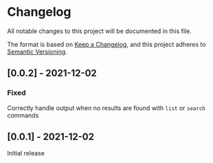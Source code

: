 # Changelog
All notable changes to this project will be documented in this file.

The format is based on [Keep a Changelog](https://keepachangelog.com/en/1.0.0/),
and this project adheres to [Semantic Versioning](https://semver.org/spec/v2.0.0.html).

## [0.0.2] - 2021-12-02
### Fixed
Correctly handle output when no results are found with `list` or `search` commands

## [0.0.1] - 2021-12-02
Initial release
